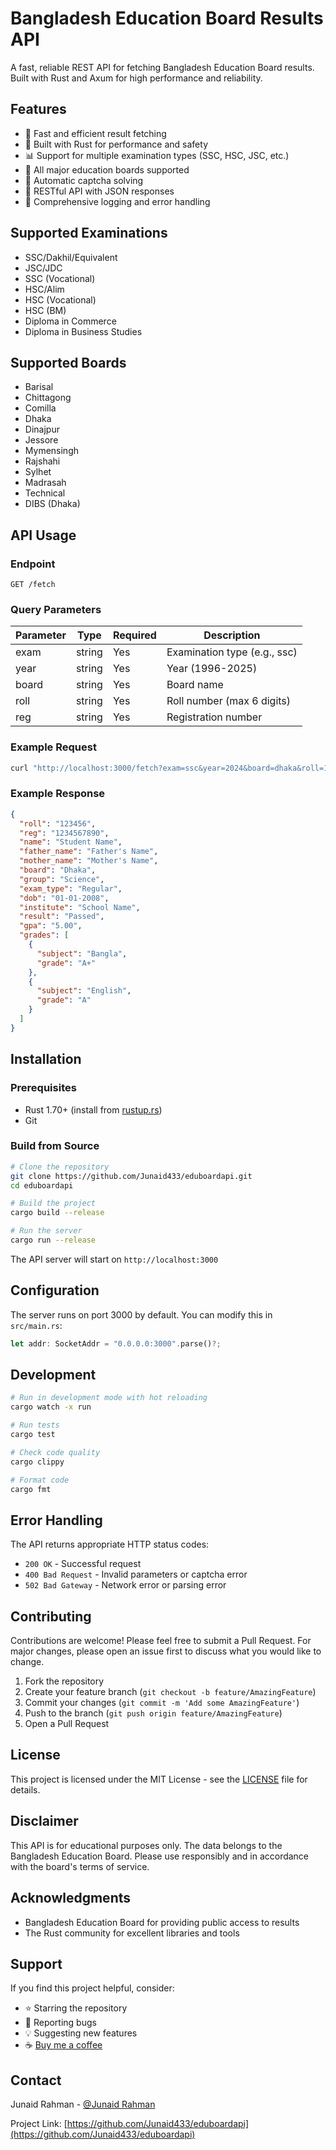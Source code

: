 # Bangladesh Education Board Results API

A fast, reliable REST API for fetching Bangladesh Education Board results. Built with Rust and Axum for high performance and reliability.

## Features

- 🚀 Fast and efficient result fetching
- 🔧 Built with Rust for performance and safety
- 📊 Support for multiple examination types (SSC, HSC, JSC, etc.)
- 🏫 All major education boards supported
- 🔄 Automatic captcha solving
- 📡 RESTful API with JSON responses
- 📝 Comprehensive logging and error handling

## Supported Examinations

- SSC/Dakhil/Equivalent
- JSC/JDC
- SSC (Vocational)
- HSC/Alim
- HSC (Vocational)
- HSC (BM)
- Diploma in Commerce
- Diploma in Business Studies

## Supported Boards

- Barisal
- Chittagong
- Comilla
- Dhaka
- Dinajpur
- Jessore
- Mymensingh
- Rajshahi
- Sylhet
- Madrasah
- Technical
- DIBS (Dhaka)

## API Usage

### Endpoint

```
GET /fetch
```

### Query Parameters

| Parameter | Type   | Required | Description                  |
|-----------|--------|----------|------------------------------|
| exam      | string | Yes      | Examination type (e.g., ssc) |
| year      | string | Yes      | Year (1996-2025)            |
| board     | string | Yes      | Board name                   |
| roll      | string | Yes      | Roll number (max 6 digits)   |
| reg       | string | Yes      | Registration number          |

### Example Request

```bash
curl "http://localhost:3000/fetch?exam=ssc&year=2024&board=dhaka&roll=123456&reg=1234567890"
```

### Example Response

```json
{
  "roll": "123456",
  "reg": "1234567890",
  "name": "Student Name",
  "father_name": "Father's Name",
  "mother_name": "Mother's Name",
  "board": "Dhaka",
  "group": "Science",
  "exam_type": "Regular",
  "dob": "01-01-2008",
  "institute": "School Name",
  "result": "Passed",
  "gpa": "5.00",
  "grades": [
    {
      "subject": "Bangla",
      "grade": "A+"
    },
    {
      "subject": "English",
      "grade": "A"
    }
  ]
}
```

## Installation

### Prerequisites

- Rust 1.70+ (install from [rustup.rs](https://rustup.rs/))
- Git

### Build from Source

```bash
# Clone the repository
git clone https://github.com/Junaid433/eduboardapi.git
cd eduboardapi

# Build the project
cargo build --release

# Run the server
cargo run --release
```

The API server will start on `http://localhost:3000`

## Configuration

The server runs on port 3000 by default. You can modify this in `src/main.rs`:

```rust
let addr: SocketAddr = "0.0.0.0:3000".parse()?;
```

## Development

```bash
# Run in development mode with hot reloading
cargo watch -x run

# Run tests
cargo test

# Check code quality
cargo clippy

# Format code
cargo fmt
```

## Error Handling

The API returns appropriate HTTP status codes:

- `200 OK` - Successful request
- `400 Bad Request` - Invalid parameters or captcha error
- `502 Bad Gateway` - Network error or parsing error

## Contributing

Contributions are welcome! Please feel free to submit a Pull Request. For major changes, please open an issue first to discuss what you would like to change.

1. Fork the repository
2. Create your feature branch (`git checkout -b feature/AmazingFeature`)
3. Commit your changes (`git commit -m 'Add some AmazingFeature'`)
4. Push to the branch (`git push origin feature/AmazingFeature`)
5. Open a Pull Request

## License

This project is licensed under the MIT License - see the [LICENSE](LICENSE) file for details.

## Disclaimer

This API is for educational purposes only. The data belongs to the Bangladesh Education Board. Please use responsibly and in accordance with the board's terms of service.

## Acknowledgments

- Bangladesh Education Board for providing public access to results
- The Rust community for excellent libraries and tools

## Support

If you find this project helpful, consider:

- ⭐ Starring the repository
- 🐛 Reporting bugs
- 💡 Suggesting new features
- ☕ [Buy me a coffee](https://www.buymeacoffee.com/Junaid433)

## Contact

Junaid Rahman - [@Junaid Rahman](https://facebook.com/jnaid.rahman.im)

Project Link: [https://github.com/Junaid433/eduboardapi](https://github.com/Junaid433/eduboardapi)
